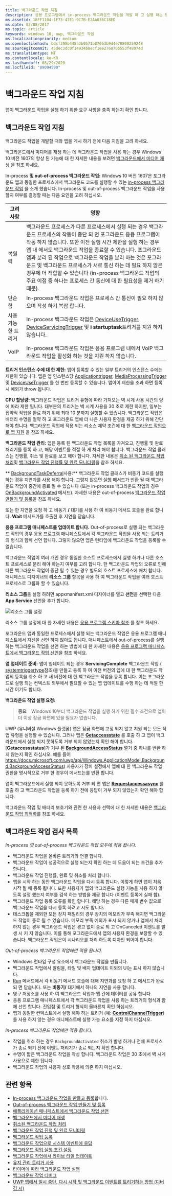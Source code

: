 ```yaml
---
title: 백그라운드 작업 지침
description: 응용 프로그램에서 in-process 백그라운드 작업을 개발 하 고 실행 하는 방법에 대 한 자세한 지침을 확인 하세요.
ms.assetid: 18FF1104-1F73-47E1-9C7B-E2AA036C18ED
ms.date: 02/08/2017
ms.topic: article
keywords: windows 10, uwp, 백그라운드 작업
ms.localizationpriority: medium
ms.openlocfilehash: bdcf398b448a3b0571b07063b9d4e70800259248
ms.sourcegitcommit: 45dec3dc0f14934b8ecf1ee276070b553f48074d
ms.translationtype: MT
ms.contentlocale: ko-KR
ms.lasthandoff: 08/29/2020
ms.locfileid: "89094590"
---
```

# <a name="guidelines-for-background-tasks"></a>백그라운드 작업 지침


앱이 백그라운드 작업을 실행 하기 위한 요구 사항을 충족 하는지 확인 합니다.

## <a name="background-task-guidance"></a>백그라운드 작업 지침

백그라운드 작업을 개발할 때와 앱을 게시 하기 전에 다음 지침을 고려 하세요.

백그라운드에서 미디어를 재생 하는 데 백그라운드 작업을 사용 하는 경우 Windows 10 버전 1607의 향상 된 기능에 대 한 자세한 내용을 보려면 [백그라운드에서 미디어 재생](https://docs.microsoft.com/windows/uwp/audio-video-camera/background-audio) 을 참조 하세요.

In-process **및 out-of-process 백그라운드 작업:** Windows 10 버전 1607은 포그라운드 앱과 동일한 프로세스에서 백그라운드 코드를 실행할 수 있는 [in-process 백그라운드 작업](create-and-register-an-inproc-background-task.md) 을 소개 했습니다. In-process 및 out-of-process 백그라운드 작업을 사용할지 여부를 결정할 때는 다음 요인을 고려 하십시오.

|고려 사항 | 영향 |
|--------------|--------|
|복원력   | 백그라운드 프로세스가 다른 프로세스에서 실행 되는 경우 백그라운드 프로세스의 작동이 중단 되 면 포그라운드 응용 프로그램이 작동 하지 않습니다. 또한 이전 실행 시간 제한을 실행 하는 경우 앱 내 에서도 백그라운드 작업을 종료할 수 있습니다. 포그라운드 앱과 분리 된 작업으로 백그라운드 작업을 분리 하는 것은 포그라운드 및 백그라운드 프로세스가 서로 통신 하는 데 필요 하지 않은 경우에 더 적합할 수 있습니다 (in-process 백그라운드 작업의 주요 이점 중 하나는 프로세스 간 통신에 대 한 필요성을 제거 하기 때문). |
|단순함    | In-process 백그라운드 작업은 프로세스 간 통신이 필요 하지 않으며 작성 하기 복잡 합니다.  |
|사용 가능한 트리거 | In-process 백그라운드 작업은 [DeviceUseTrigger](https://docs.microsoft.com/uwp/api/windows.applicationmodel.background.deviceusetrigger?f=255&MSPPError=-2147217396), [DeviceServicingTrigger](https://docs.microsoft.com/uwp/api/windows.applicationmodel.background.deviceservicingtrigger) 및 **i startuptask**트리거를 지원 하지 않습니다. |
|VoIP | In-process 백그라운드 작업은 응용 프로그램 내에서 VoIP 백그라운드 작업을 활성화 하는 것을 지원 하지 않습니다. |  

**트리거 인스턴스 수에 대 한 제한:** 앱이 등록할 수 있는 일부 트리거의 인스턴스 수에는 제한이 있습니다. 앱은 앱 인스턴스당   [Applicationtrigger](https://docs.microsoft.com/uwp/api/Windows.ApplicationModel.Background.ApplicationTrigger), [MediaProcessingTrigger](https://docs.microsoft.com/uwp/api/windows.applicationmodel.background.mediaprocessingtrigger) 및 [DeviceUseTrigger](https://docs.microsoft.com/uwp/api/windows.applicationmodel.background.deviceusetrigger?f=255&MSPPError=-2147217396) 를 한 번만 등록할 수 있습니다. 앱이이 제한을 초과 하면 등록 시 예외가 throw 됩니다.

**CPU 할당량:** 백그라운드 작업은 트리거 유형에 따라 가져오는 벽 시계 사용 시간의 양에 따라 제한 됩니다. 대부분의 트리거는 벽 시계 사용을 30 초로 제한 하지만, 일부는 집약적 작업을 완료 하기 위해 최대 10 분까지 실행할 수 있습니다. 백그라운드 작업은 배터리 수명을 절약 하 고 포그라운드 앱에 더 나은 사용자 환경을 제공 하기 위해 간단 해야 합니다. 백그라운드 작업에 적용 되는 리소스 제약 조건에 대 한 [백그라운드 작업으로 앱 지원](support-your-app-with-background-tasks.md) 을 참조 하세요.

**백그라운드 작업 관리:** 앱은 등록 된 백그라운드 작업 목록을 가져오고, 진행률 및 완료 처리기를 등록 하 고, 해당 이벤트를 적절 하 게 처리 해야 합니다. 백그라운드 작업 클래스는 진행률, 취소 및 완료를 보고 해야 합니다. 자세한 내용은 [취소 된 백그라운드 작업 처리](handle-a-cancelled-background-task.md)및 [백그라운드 작업 진행률 및 완료 모니터링](monitor-background-task-progress-and-completion.md)을 참조 하세요.

** [BackgroundTaskDeferral](https://docs.microsoft.com/uwp/api/Windows.ApplicationModel.Background.BackgroundTaskDeferral)사용:** 백그라운드 작업 클래스가 비동기 코드를 실행 하는 경우 지연과를 사용 해야 합니다. 그렇지 않으면 [실행](https://docs.microsoft.com/uwp/api/windows.applicationmodel.background.ibackgroundtask.run) 메서드가 반환 될 때 백그라운드 작업이 중간에 종료 될 수 있습니다 (또는 in-process 백그라운드 작업의 경우 [OnBackgroundActivated](https://docs.microsoft.com/uwp/api/windows.ui.xaml.application.onbackgroundactivated) 메서드). 자세한 내용은 out-of-process [백그라운드 작업 만들기 및 등록](create-and-register-a-background-task.md)을 참조 하세요.

또는 한 지연을 요청 하 고 비동기 **/** 대기를 사용 하 여 비동기 메서드 호출을 완료 합니다. **Wait** 메서드가를 호출한 후 지연을 닫습니다.

**응용 프로그램 매니페스트를 업데이트 합니다.**  Out-of-process로 실행 되는 백그라운드 작업의 경우 응용 프로그램 매니페스트에서 각 백그라운드 작업을 사용 되는 트리거의 형식과 함께 선언 합니다. 그렇지 않으면 앱은 런타임에 백그라운드 작업을 등록할 수 없습니다.

백그라운드 작업이 여러 개인 경우 동일한 호스트 프로세스에서 실행 하거나 다른 호스트 프로세스로 분리 해야 하는지 여부를 고려 합니다. 한 백그라운드 작업의 오류로 인해 다른 백그라운드 작업이 중단 될 수 있는 경우 별도의 호스트 프로세스에 배치 합니다.  매니페스트 디자이너의 **리소스 그룹** 항목을 사용 하 여 백그라운드 작업을 여러 호스트 프로세스로 그룹화 할 수 있습니다. 

**리소스 그룹**을 설정 하려면 appxmanifest.xml 디자이너를 열고 **선언**을 선택한 다음 **App Service** 선언을 추가 합니다.

![리소스 그룹 설정](images/resourcegroup.png)

리소스 그룹 설정에 대 한 자세한 내용은 [응용 프로그램 스키마 참조](https://docs.microsoft.com/uwp/schemas/appxpackage/uapmanifestschema/element-application) 를 참조 하세요.

포그라운드 앱과 동일한 프로세스에서 실행 되는 백그라운드 작업은 응용 프로그램 매니페스트에서 자신을 선언 하지 않아도 됩니다. 매니페스트에서 out-of-process를 실행 하는 백그라운드 작업을 선언 하는 방법에 대 한 자세한 내용은 [응용 프로그램 매니페스트에서 백그라운드 작업 선언](declare-background-tasks-in-the-application-manifest.md)을 참조 하세요.

**앱 업데이트 준비:** 앱이 업데이트 되는 경우 **ServicingComplete** 백그라운드 작업 ( [systemtriggertype](https://docs.microsoft.com/uwp/api/Windows.ApplicationModel.Background.SystemTriggerType)참조)을 만들고 등록 하 여 이전 버전의 앱에 대 한 백그라운드 작업의 등록을 취소 하 고 새 버전에 대 한 백그라운드 작업을 등록 합니다. 이는 포그라운드로 실행 되는 컨텍스트 외부에서 필요할 수 있는 앱 업데이트를 수행 하는 데 적절 한 시간 이기도 합니다.

**백그라운드 작업 실행 요청:**

> **중요**    Windows 10부터 백그라운드 작업을 실행 하기 위한 필수 조건으로 앱이 더 이상 잠금 화면에 있을 필요가 없습니다.

UWP (유니버설 Windows 플랫폼) 앱은 잠금 화면에 고정 되지 않고 지원 되는 모든 작업 유형을 실행할 수 있습니다. 그러나 앱은 [**Getaccessstate**](https://docs.microsoft.com/uwp/api/windows.applicationmodel.background.backgroundexecutionmanager.getaccessstatus) 를 호출 하 고 앱이 백그라운드에서 실행 되지 못하도록 거부 되지 않았는지 확인 해야 합니다. [**Getaccessstatus**]가 거부 된 [**BackgroundAccessStatus**](https://docs.microsoft.com/uwp/api/windows.applicationmodel.background.backgroundaccessstatus) 열거 중 하나를 반환 하지 않는지 확인 하십시오. 예를 들어 https://docs.microsoft.com/uwp/api/Windows.ApplicationModel.Background.BackgroundAccessStatus) 사용자가 장치 설정에서 앱에 대 한 백그라운드 작업 권한을 명시적으로 거부 한 경우이 메서드는를 반환 합니다.

앱이 백그라운드에서 실행 되지 못하도록 거부 되 면 앱은 [**Requestaccessasync**](https://docs.microsoft.com/uwp/api/windows.applicationmodel.background.backgroundexecutionmanager.getaccessstatus) 를 호출 하 고 백그라운드 작업을 등록 하기 전에 응답이 거부 되지 않았는지 확인 해야 합니다.

백그라운드 작업 및 배터리 보호기와 관련 한 사용자 선택에 대 한 자세한 내용은 [백그라운드 작업 최적화](https://docs.microsoft.com/windows/uwp/debug-test-perf/optimize-background-activity)를 참조 하세요. 
## <a name="background-task-checklist"></a>백그라운드 작업 검사 목록

*In-process 및 out-of-process 백그라운드 작업 모두에 적용 됩니다.*

-   백그라운드 작업을 올바른 트리거와 연결 합니다.
-   백그라운드 작업이 성공적으로 실행 되는지 확인 하는 데 도움이 되는 조건을 추가 합니다.
-   백그라운드 작업 진행률, 완료 및 취소를 처리 합니다.
-   앱을 시작 하는 동안 백그라운드 작업을 다시 등록 합니다. 이렇게 하면 앱이 처음 시작 될 때 등록 됩니다. 또한 사용자가 앱의 백그라운드 실행 기능을 사용 하지 않도록 설정 했는지 여부를 검색 하는 방법을 제공 합니다 (이벤트 등록에 실패 함).
-   백그라운드 작업 등록 오류를 확인 합니다. 해당 하는 경우 다른 매개 변수 값으로 백그라운드 작업을 다시 등록 하려고 시도 합니다.
-   데스크톱을 제외한 모든 장치 패밀리의 경우 장치의 메모리가 부족 해지면 백그라운드 작업이 종료 될 수 있습니다. 메모리 부족 예외가 표시 되지 않거나 앱에서 처리 하지 않는 경우 백그라운드 작업은 경고 없이 종료 되 고 OnCanceled 이벤트를 발생 시 키 지 않습니다. 이를 통해 포그라운드에서 앱의 사용자 환경을 보장할 수 있습니다. 백그라운드 작업은이 시나리오를 처리 하도록 디자인 되어야 합니다.

*Out-of-process 백그라운드 작업에만 적용 됩니다.*

-   Windows 런타임 구성 요소에서 백그라운드 작업을 만듭니다.
-   백그라운드 작업에서 알림을, 타일 및 배지 업데이트 이외의 UI는 표시 하지 않습니다.
-   [Run](https://docs.microsoft.com/uwp/api/windows.applicationmodel.background.ibackgroundtask.run) 메서드에서 각 비동기 메서드 호출에 대해 지연과를 요청 하 고 메서드가 완료 되 면 닫습니다. 또는 **비동기/** 대기에서 하나의 지연을 사용 합니다.
-   영구 저장소를 사용 하 여 백그라운드 작업과 앱 간에 데이터를 공유 합니다.
-   응용 프로그램 매니페스트에서 각 백그라운드 작업을 사용 하는 트리거의 형식과 함께 선언 합니다. 진입점 및 트리거 형식이 올바른지 확인 하십시오.
-   앱과 동일한 컨텍스트에서 실행 해야 하는 트리거 (예: [**ControlChannelTrigger**](https://docs.microsoft.com/uwp/api/Windows.Networking.Sockets.ControlChannelTrigger))를 사용 하지 않는 경우 매니페스트에 실행 가능 요소를 지정 하지 마십시오.

*In-process 백그라운드 작업에만 적용 됩니다.*

- 작업을 취소 하는 경우 `BackgroundActivated` 취소가 발생 하거나 전체 프로세스가 종료 되기 전에 이벤트 처리기가 종료 되는지 확인 합니다.
-   수명이 짧은 백그라운드 작업을 작성 합니다. 백그라운드 작업은 30 초에서 벽 시계 사용으로 제한 됩니다.
-   백그라운드 작업의 사용자 상호 작용에 의존 하지 마십시오.

## <a name="related-topics"></a>관련 항목

* [In-process 백그라운드 작업을 만들고 등록](create-and-register-an-inproc-background-task.md)합니다.
* [Out-of-process 백그라운드 작업 만들기 및 등록](create-and-register-a-background-task.md)
* [애플리케이션 매니페스트에서 백그라운드 작업 선언](declare-background-tasks-in-the-application-manifest.md)
* [백그라운드에서 미디어 재생](https://docs.microsoft.com/windows/uwp/audio-video-camera/background-audio)
* [취소된 백그라운드 작업 처리](handle-a-cancelled-background-task.md)
* [백그라운드 작업 진행 및 완료 모니터링](monitor-background-task-progress-and-completion.md)
* [백그라운드 작업 등록](register-a-background-task.md)
* [백그라운드 작업으로 시스템 이벤트에 응답](respond-to-system-events-with-background-tasks.md)
* [백그라운드 작업 실행 조건 설정](set-conditions-for-running-a-background-task.md)
* [백그라운드 작업에서 라이브 타일 업데이트](update-a-live-tile-from-a-background-task.md)
* [유지 관리 트리거 사용](use-a-maintenance-trigger.md)
* [타이머에 따라 백그라운드 작업 실행](run-a-background-task-on-a-timer-.md)
* [백그라운드 작업 디버그](debug-a-background-task.md)
* [UWP 앱에서 일시 중단, 다시 시작 및 백그라운드 이벤트를 트리거하는 방법 (디버깅 시)](https://msdn.microsoft.com/library/windows/apps/hh974425(v=vs.110).aspx)

 

 
